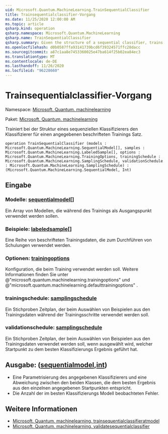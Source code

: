 ```yaml
---
uid: Microsoft.Quantum.MachineLearning.TrainSequentialClassifier
title: Trainsequentialclassifier-Vorgang
ms.date: 11/25/2020 12:00:00 AM
ms.topic: article
qsharp.kind: operation
qsharp.namespace: Microsoft.Quantum.MachineLearning
qsharp.name: TrainSequentialClassifier
qsharp.summary: Given the structure of a sequential classifier, trains the classifier on a given labeled training set.
ms.openlocfilehash: d0b0587ffa93141739bcd6f39324571ffc28dacc
ms.sourcegitcommit: a87c1aa8e7453360025e47ba614f25b02ea84ec3
ms.translationtype: MT
ms.contentlocale: de-DE
ms.lasthandoff: 11/26/2020
ms.locfileid: "96228660"
---
```

# <a name="trainsequentialclassifier-operation"></a>Trainsequentialclassifier-Vorgang

Namespace: [Microsoft. Quantum. machinelearning](xref:Microsoft.Quantum.MachineLearning)

Paket: [Microsoft. Quantum. machinelearning](https://nuget.org/packages/Microsoft.Quantum.MachineLearning)


Trainiert bei der Struktur eines sequenziellen Klassifizierers den Klassifizierer für einen angegebenen beschrifteten Trainings Satz.

```qsharp
operation TrainSequentialClassifier (models : Microsoft.Quantum.MachineLearning.SequentialModel[], samples : Microsoft.Quantum.MachineLearning.LabeledSample[], options : Microsoft.Quantum.MachineLearning.TrainingOptions, trainingSchedule : Microsoft.Quantum.MachineLearning.SamplingSchedule, validationSchedule : Microsoft.Quantum.MachineLearning.SamplingSchedule) : (Microsoft.Quantum.MachineLearning.SequentialModel, Int)
```


## <a name="input"></a>Eingabe

### <a name="models--sequentialmodel"></a>Modelle: [sequentialmodel](xref:Microsoft.Quantum.MachineLearning.SequentialModel)[]

Ein Array von Modellen, die während des Trainings als Ausgangspunkt verwendet werden sollen.


### <a name="samples--labeledsample"></a>Beispiele: [labeledsample](xref:Microsoft.Quantum.MachineLearning.LabeledSample)[]

Eine Reihe von beschrifteten Trainingsdaten, die zum Durchführen von Schulungen verwendet werden.


### <a name="options--trainingoptions"></a>Optionen: [trainingoptions](xref:Microsoft.Quantum.MachineLearning.TrainingOptions)

Konfiguration, die beim Training verwendet werden soll. Weitere Informationen finden Sie unter @"microsoft.quantum.machinelearning.trainingoptions" und @"microsoft.quantum.machinelearning.defaulttrainingoptions" .


### <a name="trainingschedule--samplingschedule"></a>trainingschedule: [samplingschedule](xref:Microsoft.Quantum.MachineLearning.SamplingSchedule)

Ein Stichproben Zeitplan, der beim Auswählen von Beispielen aus den Trainingsdaten während der Trainingsschritte verwendet werden soll.


### <a name="validationschedule--samplingschedule"></a>validationschedule: [samplingschedule](xref:Microsoft.Quantum.MachineLearning.SamplingSchedule)

Ein Stichproben Zeitplan, der beim Auswählen von Beispielen aus den Trainingsdaten verwendet werden soll, wenn ausgewählt wird, welcher Startpunkt zu dem besten Klassifizierungs Ergebnis geführt hat.



## <a name="output--sequentialmodelint"></a>Ausgabe: ([sequentialmodel](xref:Microsoft.Quantum.MachineLearning.SequentialModel),[int](xref:microsoft.quantum.lang-ref.int))

- Eine Parametrisierung des angegebenen Klassifizierers und eine Abweichung zwischen den beiden Klassen, die dem besten Ergebnis aus den einzelnen angegebenen Startpunkten entspricht.
- Die Anzahl der im besten Klassifizierungs Modell beobachteten Fehler.

## <a name="see-also"></a>Weitere Informationen

- [Microsoft. Quantum. machinelearning. trainsequentialclassifieratmodel](xref:Microsoft.Quantum.MachineLearning.TrainSequentialClassifierAtModel)
- [Microsoft. Quantum. machinelearning. validatesequentialclassifier](xref:Microsoft.Quantum.MachineLearning.ValidateSequentialClassifier)
